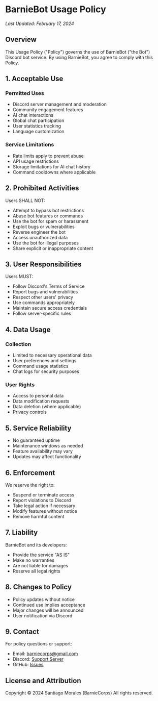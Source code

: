 # BarnieBot Usage Policy

*Last Updated: February 17, 2024*

## Overview
This Usage Policy ("Policy") governs the use of BarnieBot ("the Bot") Discord bot service. By using BarnieBot, you agree to comply with this Policy.

## 1. Acceptable Use
### Permitted Uses
- Discord server management and moderation
- Community engagement features
- AI chat interactions
- Global chat participation
- User statistics tracking
- Language customization

### Service Limitations
- Rate limits apply to prevent abuse
- API usage restrictions
- Storage limitations for AI chat history
- Command cooldowns where applicable

## 2. Prohibited Activities
Users SHALL NOT:
- Attempt to bypass bot restrictions
- Abuse bot features or commands
- Use the bot for spam or harassment
- Exploit bugs or vulnerabilities
- Reverse engineer the bot
- Access unauthorized data
- Use the bot for illegal purposes
- Share explicit or inappropriate content

## 3. User Responsibilities
Users MUST:
- Follow Discord's Terms of Service
- Report bugs and vulnerabilities
- Respect other users' privacy
- Use commands appropriately
- Maintain secure access credentials
- Follow server-specific rules

## 4. Data Usage
### Collection
- Limited to necessary operational data
- User preferences and settings
- Command usage statistics
- Chat logs for security purposes

### User Rights
- Access to personal data
- Data modification requests
- Data deletion (where applicable)
- Privacy controls

## 5. Service Reliability
- No guaranteed uptime
- Maintenance windows as needed
- Feature availability may vary
- Updates may affect functionality

## 6. Enforcement
We reserve the right to:
- Suspend or terminate access
- Report violations to Discord
- Take legal action if necessary
- Modify features without notice
- Remove harmful content

## 7. Liability
BarnieBot and its developers:
- Provide the service "AS IS"
- Make no warranties
- Are not liable for damages
- Reserve all legal rights

## 8. Changes to Policy
- Policy updates without notice
- Continued use implies acceptance
- Major changes will be announced
- User notification via Discord

## 9. Contact
For policy questions or support:
- Email: barniecorps@gmail.com
- Discord: [Support Server](https://discord.com/invite/58Tt83kX9K)
- GitHub: [Issues](https://github.com/santiadjmc/barniebot/issues)

## License and Attribution
Copyright © 2024 Santiago Morales (BarnieCorps)
All rights reserved.

